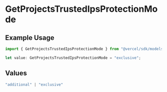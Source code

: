 # GetProjectsTrustedIpsProtectionMode

## Example Usage

```typescript
import { GetProjectsTrustedIpsProtectionMode } from "@vercel/sdk/models/operations/getprojects.js";

let value: GetProjectsTrustedIpsProtectionMode = "exclusive";
```

## Values

```typescript
"additional" | "exclusive"
```